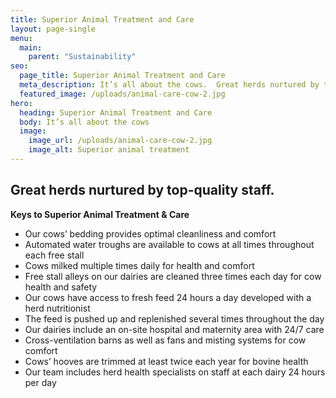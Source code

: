 ```yaml
---
title: Superior Animal Treatment and Care
layout: page-single
menu:
  main:
    parent: "Sustainability"
seo:
  page_title: Superior Animal Treatment and Care
  meta_description: It’s all about the cows.  Great herds nurtured by top-quality staff.
  featured_image: /uploads/animal-care-cow-2.jpg
hero:
  heading: Superior Animal Treatment and Care
  body: It’s all about the cows
  image:
    image_url: /uploads/animal-care-cow-2.jpg
    image_alt: Superior animal treatment
---
```

## Great herds nurtured by top-quality staff.

**Keys to Superior Animal Treatment & Care**

* Our cows’ bedding provides optimal cleanliness and comfort
* Automated water troughs are available to cows at all times throughout each free stall
* Cows milked multiple times daily for health and comfort
* Free stall alleys on our dairies are cleaned three times each day for cow health and safety
* Our cows have access to fresh feed 24 hours a day developed with  a herd nutritionist
* The feed is pushed up and replenished several times throughout the day
* Our dairies include an on-site hospital and maternity area with 24/7 care
* Cross-ventilation barns as well as fans and misting systems for cow comfort
* Cows’ hooves are trimmed at least twice each year for bovine health
* Our team includes herd health specialists on staff at each dairy 24 hours per day